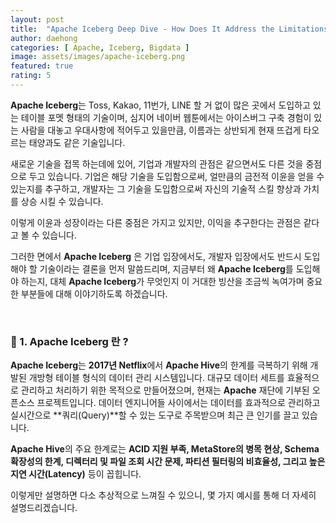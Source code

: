```yaml
---
layout: post
title:  "Apache Iceberg Deep Dive - How Does It Address the Limitations of Hive?"
author: daehong
categories: [ Apache, Iceberg, Bigdata ]
image: assets/images/apache-iceberg.png
featured: true
rating: 5
---
```


**Apache Iceberg**는 Toss, Kakao, 11번가, LINE 할 거 없이 많은 곳에서 도입하고 있는 테이블 포멧 형태의 기술이며, 심지어 네이버 웹툰에서는 아이스버그 구축 경험이 있는 사람을 대놓고 우대사항에 적어두고 있을만큼, 이름과는 상반되게 현재 뜨겁게 타오르는 태양과도 같은 기술입니다.

새로운 기술을 접목 하는데에 있어, 기업과 개발자의 관점은 같으면서도 다른 것을 중점으로 두고 있습니다. 기업은 해당 기술을 도입함으로써, 얼만큼의 금전적 이윤을 얻을 수 있는지를 추구하고, 개발자는 그 기술을 도입함으로써 자신의 기술적 스킬 향상과 가치를 상승 시킬 수 있습니다.

이렇게 이윤과 성장이라는 다른 중점은 가지고 있지만, 이익을 추구한다는 관점은 같다고 볼 수 있습니다.

그러한 면에서 **Apache Iceberg** 은 기업 입장에서도, 개발자 입장에서도 반드시 도입해야 할 기술이라는 결론을 먼저 말씀드리며, 지금부터 왜 **Apache Iceberg**를 도입해야 하는지, 대체 **Apache Iceberg**가 무엇인지 이 거대한 빙산을 조금씩 녹여가며 중요한 부분들에 대해 이야기하도록 하겠습니다.

<br>

### 🧊 1. Apache Iceberg 란 ?

**Apache Iceberg**는 **2017년 Netflix**에서 **Apache Hive**의 한계를 극복하기 위해 개발된 개방형 테이블 형식의 데이터 관리 시스템입니다. 대규모 데이터 세트를 효율적으로 관리하고 처리하기 위한 목적으로 만들어졌으며, 현재는 **Apache** 재단에 기부된 오픈소스 프로젝트입니다. 데이터 엔지니어들 사이에서는 데이터를 효과적으로 관리하고 실시간으로 **쿼리(Query)**할 수 있는 도구로 주목받으며 최근 큰 인기를 끌고 있습니다.

**Apache Hive**의 주요 한계로는 **ACID 지원 부족, MetaStore의 병목 현상, Schema 확장성의 한계, 디렉터리 및 파일 조회 시간 문제, 파티션 필터링의 비효율성, 그리고 높은 지연 시간(Latency)** 등이 꼽힙니다.

이렇게만 설명하면 다소 추상적으로 느껴질 수 있으니, 몇 가지 예시를 통해 더 자세히 설명드리겠습니다.